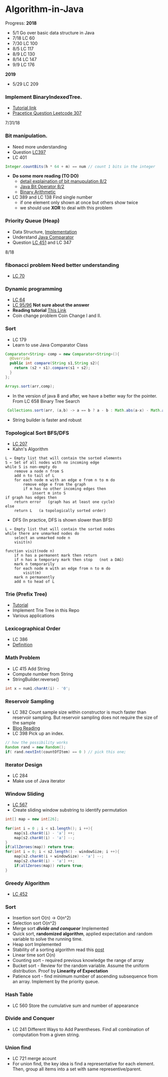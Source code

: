 # Algorithm-in-Java

Progress:
**2018**
* 5/1 Go over basic data structure in Java
* 7/18 LC 60
* 7/30 LC 100
* 8/5 LC 117
* 8/9 LC 130
* 8/14 LC 147
* 9/9 LC 176

**2019**
* 5/29 LC 209

### Implement BinaryIndexedTree. 
* [Tutorial link](https://www.geeksforgeeks.org/binary-indexed-tree-or-fenwick-tree-2/)
* [Pracetice Question Leetcode 307](https://leetcode.com/problems/range-sum-query-mutable/discuss/75766/Java-Binary-Indexed-Tree)

7/31/18
### Bit manipulation.
* Need more understanding
* Question [LC397](https://leetcode.com/problems/integer-replacement/discuss/87920/A-couple-of-Java-solutions-with-explanations)
* LC 401
```java
Integer.countBits(h * 64 + m) == num // count 1 bits in the integer
```

* **Do some more reading (TO DO)**
  * [detail explaination of bit manupulation 8/2](https://leetcode.com/problems/sum-of-two-integers/discuss/84278/A-summary:-how-to-use-bit-manipulation-to-solve-problems-easily-and-efficiently)
  * [Java Bit Operator 8/2](https://www.vojtechruzicka.com/bit-manipulation-java-bitwise-bit-shift-operations/)
  * [Binary Arithmetic](https://ryanstutorials.net/binary-tutorial/binary-arithmetic.php)
* LC 389 and LC 138 Find single number
  * if one element only shown at once but others show twice
  * we should use **XOR** to deal with this problem
  
### Priority Queue (Heap)
* Data Structure, [Implementation](https://www.geeksforgeeks.org/priority-queue-set-1-introduction)
* Understand [Java Comparator](https://www.geeksforgeeks.org/implement-priorityqueue-comparator-java/)
* Question [LC 451](https://leetcode.com/problems/sort-characters-by-frequency/discuss/93420/Java-O(n)-Bucket-Sort-Solution-O(nlogn)-PriorityQueue-Solution-easy-to-understand) and LC 347

8/18
### fibonacci problem **Need better understanding**
* [LC 70](https://leetcode.com/problems/climbing-stairs/discuss/)

### Dynamic programming
* [LC 64](https://leetcode.com/problems/minimum-path-sum/description/)
* [LC 95/96](https://leetcode.com/problems/unique-binary-search-trees-ii/description/) **Not sure about the answer**
* **Reading tutorial** [This Link](https://www.hackerearth.com/practice/algorithms/dynamic-programming/introduction-to-dynamic-programming-1/tutorial/)
* Coin change problem Coin Change I and II.

### Sort 
* LC 179
* Learn to use Java Comparator Class
```java
Comparator<String> comp = new Comparator<String>(){
  @Override
  public int compare(String s1,String s2){
    return (s2 + s1).compare(s1 + s2);
  }
};

Arrays.sort(arr,comp);
```
* In the version of java 8 and after, we have a better way for the pointer. From LC 658 Binary Tree Search
```java
 Collections.sort(arr, (a,b) -> a == b ? a - b : Math.abs(a-x) - Math.abs(b-x));
```
* String builder is faster and robust

### Topological Sort BFS/DFS
* [LC 207](https://leetcode.com/problems/course-schedule/discuss/58523/JAVA-Easy-Version-To-UnderStand!!!!!!!!!!!!!!!!!)
* Kahn's Algorithm
```
L ← Empty list that will contain the sorted elements
S ← Set of all nodes with no incoming edge
while S is non-empty do
    remove a node n from S
    add n to tail of L
    for each node m with an edge e from n to m do
        remove edge e from the graph
        if m has no other incoming edges then
            insert m into S
if graph has edges then
    return error   (graph has at least one cycle)
else 
    return L   (a topologically sorted order)
```
* DFS (In practice, DFS is shown slower than BFS)
```
L ← Empty list that will contain the sorted nodes
while there are unmarked nodes do
    select an unmarked node n
    visit(n) 
    
function visit(node n)
    if n has a permanent mark then return
    if n has a temporary mark then stop   (not a DAG)
    mark n temporarily
    for each node m with an edge from n to m do
        visit(m)
    mark n permanently
    add n to head of L
```

### Trie (Prefix Tree)
* [Tutorial](https://leetcode.com/articles/implement-trie-prefix-tree/)
* Implement Trie Tree in this Repo
* Various applications


### Lexicographical Order
* LC 386
* [Definition](http://mathworld.wolfram.com/LexicographicOrder.html)

### Math Problem
* LC 415 Add String
* Compute number from String
* StringBuilder.reverse()
```Java
int x = num1.charAt(i) - '0';
```

### Reservoir Sampling
* LC 382 Count sample size within constructor is much faster than reservoir sampling. But reservoir sampling does not require the size of the sample
* [Blog Reading](https://leetcode.com/problems/linked-list-random-node/discuss/85659/Brief-explanation-for-Reservoir-Sampling)
* LC 398 Pick up an index.
```java
// how the possibility works
Random rand = new Random();
if( rand.nextInt(countOfItem) == 0 ) // pick this one;
```


### Iterator Design
* LC 284
* Make use of Java iterator

### Window Sliding
* [LC 567](https://leetcode.com/problems/permutation-in-string/discuss/102588/Java-Solution-Sliding-Window)
* Create sliding window substring to identify permutation
```java
int[] map = new int[26];
        
for(int i = 0 ; i < s1.length(); i ++){
    map[s1.charAt(i) - 'a'] ++;    
    map[s2.charAt(i) - 'a'] --;
}
if(allZeroes(map)) return true;
for(int i = 0; i < s2.length() - windowSize; i ++){
    map[s2.charAt(i + windowSize) - 'a'] --;
    map[s2.charAt(i) - 'a'] ++;
    if(allZeroes(map)) return true;
}
```

### Greedy Algorithm
* [LC 452](https://leetcode.com/problems/minimum-number-of-arrows-to-burst-balloons/discuss/93703/Share-my-explained-Greedy-solution-as-the-highest-voted-java-solution-right-now-is-not-ideal)

### Sort
* Insertion sort O(n) -> O(n^2)
* Selection sort O(n^2)
* Merge sort ***divide and conqueor*** Implemented
* Quick sort, **randomized algorithm**, applied expectation and random variable to solve the running time.
* Heap sort Implemented 
* Stability of a sorting algorithm read this [post](https://stackoverflow.com/questions/1517793/what-is-stability-in-sorting-algorithms-and-why-is-it-important)
* Linear time sort O(n)
 * Counting sort - required previous knowledge the range of array
 * Bucket sort - Review for the random variable. Assume the uniform distribution. Proof by **Linearity of Expectation**
* Patience sort - find minimum number of ascending subsequence from an array. Implement by the priority queue.  
### Hash Table
* LC 560 Store the cumulative sum and number of appearance 

### Divide and Conquer
* LC 241 Different Ways to Add Parentheses. Find all combination of computation from a given string.


### Union find
* LC 721 merge acount
 * For union find, the key idea is find a representative for each element. Then, group all items into a set with same representive/parent.
